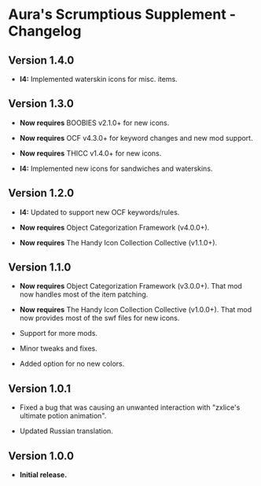 # Aura's Scrumptious Supplement - Changelog

## Version 1.4.0

- **I4:** Implemented waterskin icons for misc. items.

## Version 1.3.0

- **Now requires** BOOBIES v2.1.0+ for new icons.

- **Now requires** OCF v4.3.0+ for keyword changes and new mod support.

- **Now requires** THICC v1.4.0+ for new icons.

- **I4:** Implemented new icons for sandwiches and waterskins.

## Version 1.2.0

- **I4:** Updated to support new OCF keywords/rules.

- **Now requires** Object Categorization Framework (v4.0.0+).

- **Now requires** The Handy Icon Collection Collective (v1.1.0+).

## Version 1.1.0

- **Now requires** Object Categorization Framework (v3.0.0+). That mod now handles most of the item patching.

- **Now requires** The Handy Icon Collection Collective (v1.0.0+). That mod now provides most of the swf files for new icons.

- Support for more mods.

- Minor tweaks and fixes.

- Added option for no new colors.

## Version 1.0.1

- Fixed a bug that was causing an unwanted interaction with "zxlice's ultimate potion animation".

- Updated Russian translation.

## Version 1.0.0

- **Initial release.**
